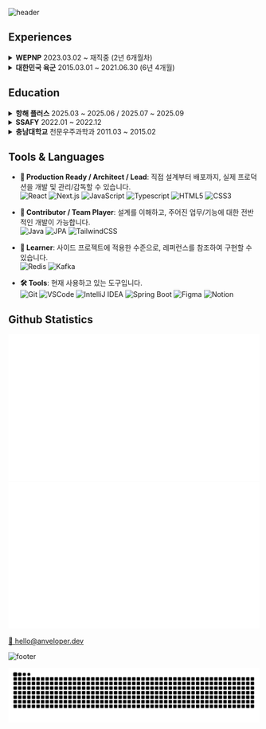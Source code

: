 ![header](https://capsule-render.vercel.app/api?type=waving&color=timeauto&height=200&section=header&text=Anveloper&fontColor=fcba03&fontSize=80&fontAlign=64&fontAlignY=30&desc=&descSize=25&descAlign=85&descAlignY=50)
  
<!--
<div align="center">
  <h3 align="center">🛠 Teck Stack 🛠</h3>
  <p align="center">
    <table>
      <tr align=center>
        <td>
          Language
        </td>
        <td>
          Framework
        </td>
        <td>
          Library
        </td>
      </tr>
      <tr>
        <td>
          <div align=center> 
            <img src="https://img.shields.io/badge/html5-E34F26?style=for-the-badge&logo=html5&logoColor=white">
            <br>
            <img src="https://img.shields.io/badge/css-1572B6?style=for-the-badge&logo=css3&logoColor=white">
            <br>
            <img src="https://img.shields.io/badge/javascript-F7DF1E?style=for-the-badge&logo=javascript&logoColor=black"> 
            <br>    
            <img src="https://img.shields.io/badge/java-007396?style=for-the-badge&logo=java&logoColor=white">  
            <br>
            <img src="https://img.shields.io/badge/kotlin-7F52FF?style=for-the-badge&logo=kotlin&logoColor=white">  
            <br>
          </div>
        </td>
        <td>
          <div align=center>   
            <img src="https://img.shields.io/badge/spring-6DB33F?style=for-the-badge&logo=spring&logoColor=white">
            <br>
            <img src="https://img.shields.io/badge/springboot-6DB33F?style=for-the-badge&logo=springboot&logoColor=white">
            <br>
            <img src="https://img.shields.io/badge/express-000000?style=for-the-badge&logo=express&logoColor=white">
            <br>
          </div>
        </td>
        <td>  
          <div align=center>   
          <img src="https://img.shields.io/badge/react-61DAFB?style=for-the-badge&logo=react&logoColor=black"> 
          <br>
          <img src="https://img.shields.io/badge/redux-764ABC?style=for-the-badge&logo=redux&logoColor=white"> 
          <br>
          <img src="https://img.shields.io/badge/vue.js-4FC08D?style=for-the-badge&logo=vue.js&logoColor=white"> 
          <br>
        </div>
      </td>
      </tr>
      <tr align=center>
        <td>
          OS
        </td>
        <td>
          RDBMS
        </td>
        <td>
          Tool
        </td>
      </tr>
      <tr>
        <td>
          <div align=center>    
            <img src="https://img.shields.io/badge/linux-FCC624?style=for-the-badge&logo=linux&logoColor=black"> 
            <br>  
          </div>
        </td>
        <td>
          <div align=center>    
            <img src="https://img.shields.io/badge/mysql-4479A1?style=for-the-badge&logo=mysql&logoColor=white">
            <br>  
          </div>
        </td>
        <td>
          <div align=center>    
            <img src="https://img.shields.io/badge/eclipse-2C2255?style=for-the-badge&logo=eclipseide&logoColor=white">
            <br>
            <img src="https://img.shields.io/badge/vscode-007ACC?style=for-the-badge&logo=visualstudiocode&logoColor=white">
            <br>
            <img src="https://img.shields.io/badge/node.js-339933?style=for-the-badge&logo=Node.js&logoColor=white">     
            <br>  
            <img src="https://img.shields.io/badge/git-F05032?style=for-the-badge&logo=git&logoColor=white">  
            <br>
            <img src="https://img.shields.io/badge/amazonaws-232F3E?style=for-the-badge&logo=amazonaws&logoColor=white">   
            <br>
            <img src="https://img.shields.io/badge/android-79B647?style=for-the-badge&logo=android&logoColor=white">   
            <br>
          </div> 
        </td>
      </tr>
    </table>   
  </p>
  
  
  <h3 align="center"> 🎳 About Me 🎳 </h3>
  <p align="center">
    <a href="mailto:hitedin@gmail.com"><img src="https://img.shields.io/badge/Gmail-EA4335?style=flat&logo=Gmail&logoColor=white"/></a>&nbsp
    <a href="https://devan.tistory.com/"><img src="https://img.shields.io/badge/Tistory-000000?style=flat&logo=Tistory&logoColor=white&link=https://devan.tistory.com/"/></a>&nbsp
    <a href="https://www.instagram.com/anveloper/"><img src="https://img.shields.io/badge/Instagram-E4405F?style=flat&logo=Instagram&logoColor=white&link=https://www.instagram.com/anvloper/"/></a>&nbsp
  </p>
  
  <br>
  
  ![](https://github.com/anveloper/github-stats-transparent/blob/output/generated/overview.svg)
  ![](https://github.com/anveloper/github-stats-transparent/blob/output/generated/languages.svg)
  
</div>
-->



## Experiences

<details><summary><strong>WEPNP</strong> 2023.03.02 ~ 재직중 (2년 6개월차) </summary>
  
- **UX개발팀장 / 기술연구원**   
    - Next.js, Remix.js, Typescript 기반 플랫폼 PM, 개발 리드
    - Cafe24, Shopby, Shopify 플랫폼 사용자화, 유지보수
</details>
<details><summary><strong>대한민국 육군</strong> 2015.03.01 ~ 2021.06.30 (6년 4개월) </summary>
    
- **육군** 장교
  - 1포대장, 본부포대장, 인사과장, 정보과장, 사격지휘장교(작전보좌관), 관측장교
- 담당 업무
  - 보안업무 / 병력관리 / 인사관리
- 이력
  - 대위 지휘참모과정 인헌상 - 해당 기수 60명 중 **5등 교육 성적**
  - 신임장교 지휘 참모과정 충무상 - 1000여명 중 상위 **4% 교육 성적**
  - **보안 상훈** 2건 외 다수
</details>


## Education

<details><summary><strong>항해 플러스</strong> 2025.03 ~ 2025.06 / 2025.07 ~ 2025.09 </summary>

- 팀 스파르타 주관 현직자 교육 과정
- 백엔드 9기 2025.07 ~ 2025.09 <a href="https://hhpluscertificateofcompletion.oopy.io/"><img src="https://static.spartacodingclub.kr/hanghae99/plus/completion/badge_brown.svg" style="height: 18px;" align="center"/></a>
- 프론트엔드 5기 2025.03 ~ 2025.06 <a href="https://hhpluscertificateofcompletion.oopy.io/"><img src="https://static.spartacodingclub.kr/hanghae99/plus/completion/badge_black.svg" style="height: 18px;" align="center"/></a>
</details>


<details><summary><strong>SSAFY</strong> 2022.01 ~ 2022.12 </summary>

- 삼성 청년 SW 아카데미 7기
- 삼성 주관 고용 노동부 후원 개발자 양성 과정
- 우수상 3번, 최우수상 1번 획득
</details>

<details><summary><strong>충남대학교</strong> 천문우주과학과 2011.03 ~ 2015.02 </summary>

- ROTC 53기
</details>

## Tools & Languages

- **🚀 Production Ready / Architect / Lead**: 직접 설계부터 배포까지, 실제 프로덕션을 개발 및 관리/감독할 수 있습니다.   
  ![React](https://img.shields.io/badge/-React-61DAFB?style=flat&logo=React&logoColor=white)
  ![Next.js](https://img.shields.io/badge/-Next.js-000000?style=flat&logo=Next.js&logoColor=white)
  ![JavaScript](https://img.shields.io/badge/-JavaScript-F7DF1E?style=flat&logo=JavaScript&logoColor=black)
  ![Typescript](https://img.shields.io/badge/-TypeScript-3178C6?style=flat&logo=TypeScript&logoColor=white)
  ![HTML5](https://img.shields.io/badge/-HTML5-E34F26?style=flat&logo=HTML5&logoColor=white)
  ![CSS3](https://img.shields.io/badge/-CSS3-1572B6?style=flat&logo=CSS3&logoColor=white)

- **🤝 Contributor / Team Player**: 설계를 이해하고, 주어진 업무/기능에 대한 전반적인 개발이 가능합니다.   
  ![Java](https://img.shields.io/badge/-Java-007396?style=flat&logo=java&logoColor=white)
  ![JPA](https://img.shields.io/badge/-JPA-59666C?style=flat&logo=hibernate&logoColor=white) 
  ![TailwindCSS](https://img.shields.io/badge/-TailwindCSS-06B6D4?style=flat&logo=TailwindCSS&logoColor=white)

- **📖 Learner**: 사이드 프로젝트에 적용한 수준으로, 레퍼런스를 참조하여 구현할 수 있습니다.   
  ![Redis](https://img.shields.io/badge/-Redis-DC382D?style=flat&logo=redis&logoColor=white) 
  ![Kafka](https://img.shields.io/badge/-Kafka-231F20?style=flat&logo=apachekafka&logoColor=white)

- **🛠️ Tools**: 현재 사용하고 있는 도구입니다.   
  ![Git](https://img.shields.io/badge/-Git-F05032?style=flat&logo=git&logoColor=white)
  ![VSCode](https://img.shields.io/badge/-VS%20Code-007ACC?style=flat&logo=visualstudiocode&logoColor=white)
  ![IntelliJ IDEA](https://img.shields.io/badge/-IntelliJ%20IDEA-000000?style=flat&logo=intellijidea&logoColor=white)
  ![Spring Boot](https://img.shields.io/badge/-Spring%20Boot-6DB33F?style=flat&logo=springboot&logoColor=white) 
  ![Figma](https://img.shields.io/badge/-Figma-F24E1E?style=flat&logo=figma&logoColor=white)
  ![Notion](https://img.shields.io/badge/-Notion-000000?style=flat&logo=notion&logoColor=white)

## Github Statistics

<div align="center">  
  
  ![overview](https://github.com/anveloper/github-stats-transparent/blob/output/generated/overview.svg)
  ![languages](https://github.com/anveloper/github-stats-transparent/blob/output/generated/languages.svg)

</div>


[📧 hello@anveloper.dev](mailto:hello@anveloper.dev?subject=GitHub%20문의&body=안녕하세요.)

![footer](https://capsule-render.vercel.app/api?type=waving&color=timeauto&height=100&section=footer&desc=&descSize=25&descAlign=85&descAlignY=50)
  
![snake gif](https://github.com/anveloper/anveloper/blob/output/github-snake.svg)

<!-- ![snake gif](https://github.com/anveloper/anveloper/blob/output/github-snake-dark.svg) -->

